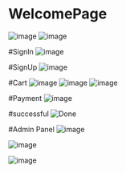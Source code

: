 # WelcomePage
![image](https://github.com/PawanSirsat/Ecommerce-FrontEnd-Angular/assets/48860105/1cfb4ada-1a54-45d3-8c2f-e5d0dc5b59db)
![image](https://github.com/PawanSirsat/Ecommerce-FrontEnd-Angular/assets/48860105/1a0ce95c-ca43-42f1-9378-92921feb0a01)


#SignIn
![image](https://github.com/PawanSirsat/Ecommerce-FrontEnd-Angular/assets/48860105/33b5dc5f-45a6-4d2c-bc5b-0e4bba36209c)

#SignUp
![image](https://github.com/PawanSirsat/Ecommerce-FrontEnd-Angular/assets/48860105/e4ad6912-de20-4fb1-9026-efd936d84743)

#Cart
![image](https://github.com/PawanSirsat/Ecommerce-FrontEnd-Angular/assets/48860105/7de18f5a-cf14-4d75-803f-95d3586d8469)
![image](https://github.com/PawanSirsat/Ecommerce-FrontEnd-Angular/assets/48860105/753b589c-0e0a-4227-99f0-a5fae98ec949)
![image](https://github.com/PawanSirsat/Ecommerce-FrontEnd-Angular/assets/48860105/53ccc4d5-d77d-4c62-b6df-6bce2d03f26d)

#Payment
![image](https://github.com/PawanSirsat/Ecommerce-FrontEnd-Angular/assets/48860105/7e340750-f21e-4d6b-bf9b-c7e5b7511979)

#successful
![Done](https://github.com/PawanSirsat/Ecommerce-FrontEnd-Angular/assets/48860105/763799cc-4cf7-4458-ac79-944d8e6a6ca7)



#Admin Panel
![image](https://github.com/PawanSirsat/Ecommerce-FrontEnd-Angular/assets/48860105/9af1d47b-6197-4638-8aab-2d8e52d16959)

![image](https://github.com/PawanSirsat/Ecommerce-FrontEnd-Angular/assets/48860105/a407c77a-fa18-422f-a290-97787e047eb4)

![image](https://github.com/PawanSirsat/Ecommerce-FrontEnd-Angular/assets/48860105/32b4a939-1687-4513-a21f-db67d5316755)



